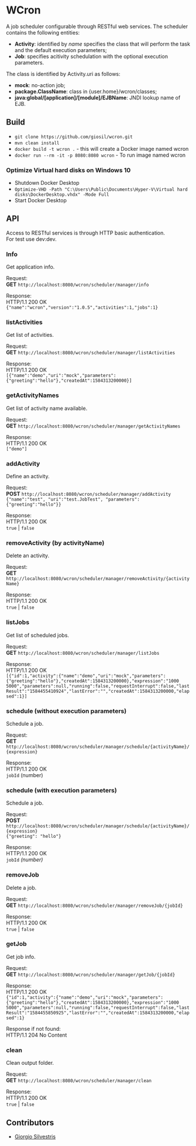 # WCron

A job scheduler configurable through RESTful web services.
The scheduler contains the following entities:

* **Activity**: identified by *name* specifies the class that will perform the task and the default execution parameters;
* **Job**: specifies acitivity schedulation with the optional execution parameters.


The class is identified by Activity.uri as follows:

* **mock**: no-action job;
* **package.ClassName**: class in {user.home}/wcron/classes;
* **java:global/[application]/[module]/EJBName**: JNDI lookup name of EJB.

## Build

- `git clone https://github.com/giosil/wcron.git`
- `mvn clean install`
- `docker build -t wcron .` - this will create a Docker image named wcron
- `docker run --rm -it -p 8080:8080 wcron` - To run image named wcron

### Optimize Virtual hard disks on Windows 10

- Shutdown Docker Desktop
- `Optimize-VHD -Path "C:\Users\Public\Documents\Hyper-V\Virtual hard disks\DockerDesktop.vhdx" -Mode Full`
- Start Docker Desktop

## API 

Access to RESTful services is through HTTP basic authentication.<br />
For test use dev:dev.

### Info
Get application info.<br />

Request:<br />
**GET** `http://localhost:8080/wcron/scheduler/manager/info`

Response:<br />
HTTP/1.1 200 OK<br />
`{"name":"wcron","version":"1.0.5","activities":1,"jobs":1}`

### listActivities
Get list of activities.<br />

Request:<br />
**GET** `http://localhost:8080/wcron/scheduler/manager/listActivities`

Response:<br />
HTTP/1.1 200 OK<br />
`[{"name":"demo","uri":"mock","parameters":{"greeting":"hello"},"createdAt":1584313200000}]`

### getActivityNames
Get list of activity name available.<br />

Request:<br />
**GET** `http://localhost:8080/wcron/scheduler/manager/getActivityNames`

Response:<br />
HTTP/1.1 200 OK<br />
`["demo"]`

### addActivity
Define an activity.<br />

Request:<br />
**POST** `http://localhost:8080/wcron/scheduler/manager/addActivity`<br />
`{"name":"test", "uri":"test.JobTest", "parameters":{"greeting":"hello"}}`

Response:<br />
HTTP/1.1 200 OK<br />
`true` | `false`

### removeActivity (by activityName)
Delete an activity.<br />

Request:<br />
**GET** `http://localhost:8080/wcron/scheduler/manager/removeActivity/{activityName}`

Response:<br />
HTTP/1.1 200 OK<br />
`true` | `false`

### listJobs
Get list of scheduled jobs.<br />

Request:<br />
**GET** `http://localhost:8080/wcron/scheduler/manager/listJobs`

Response:<br />
HTTP/1.1 200 OK<br />
`[{"id":1,"activity":{"name":"demo","uri":"mock","parameters":{"greeting":"hello"},"createdAt":1584313200000},"expression":"1000 5000","parameters":null,"running":false,"requestInterrupt":false,"lastResult":"1584455410924","lastError":"","createdAt":1584313200000,"elapsed":1}]`

### schedule (without execution parameters)
Schedule a job.<br />

Request:<br />
**GET** `http://localhost:8080/wcron/scheduler/manager/schedule/{activityName}/{expression}`

Response:<br />
HTTP/1.1 200 OK<br />
`jobId` (number)

### schedule (with execution parameters)
Schedule a job.<br />

Request:<br />
**POST** `http://localhost:8080/wcron/scheduler/manager/schedule/{activityName}/{expression}`<br />
`{"greeting": "hello"}`

Response:<br />
HTTP/1.1 200 OK<br />
`jobId` *(number)*

### removeJob
Delete a job.<br />

Request:<br />
**GET** `http://localhost:8080/wcron/scheduler/manager/removeJob/{jobId}`

Response:<br />
HTTP/1.1 200 OK<br />
`true` | `false`

### getJob
Get job info.<br />

Request:<br />
**GET** `http://localhost:8080/wcron/scheduler/manager/getJob/{jobId}`

Response:<br />
HTTP/1.1 200 OK<br />
`{"id":1,"activity":{"name":"demo","uri":"mock","parameters":{"greeting":"hello"},"createdAt":1584313200000},"expression":"1000 5000","parameters":null,"running":false,"requestInterrupt":false,"lastResult":"1584455850925","lastError":"","createdAt":1584313200000,"elapsed":1}`

Response if not found:<br />
HTTP/1.1 204 No Content<br />

### clean
Clean output folder.<br />

Request:<br />
**GET** `http://localhost:8080/wcron/scheduler/manager/clean`<br />

Response:<br />
HTTP/1.1 200 OK<br />
`true` | `false`

## Contributors

* [Giorgio Silvestris](https://github.com/giosil)

